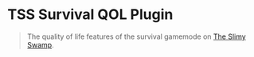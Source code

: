 # TSS Survival QOL Plugin

> The quality of life features of the survival gamemode on [The Slimy Swamp](https://github.com/EsotericOrganisation/tss-website?tab=readme-ov-file#what-is-the-slimy-swamp).
